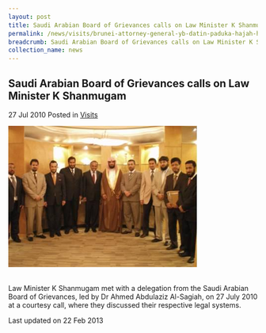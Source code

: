 ```yaml
---
layout: post
title: Saudi Arabian Board of Grievances calls on Law Minister K Shanmugam
permalink: /news/visits/brunei-attorney-general-yb-datin-paduka-hajah-hayati-bte-poksdsp-haji-salleh-calls-on-law-minister/
breadcrumb: Saudi Arabian Board of Grievances calls on Law Minister K Shanmugam
collection_name: news
---
```


Saudi Arabian Board of Grievances calls on Law Minister K Shanmugam
---

27 Jul 2010 Posted in [Visits](/news/visits/)

<div class="image"><img src="/images/saudi-arabian.jpg/"></div><br>

Law Minister K Shanmugam met with a delegation from the Saudi Arabian Board of Grievances, led by Dr Ahmed Abdulaziz Al-Sagiah, on 27 July 2010 at a courtesy call, where they discussed their respective legal systems.

<p class="right-side-updated">Last updated on 22 Feb 2013</p>
